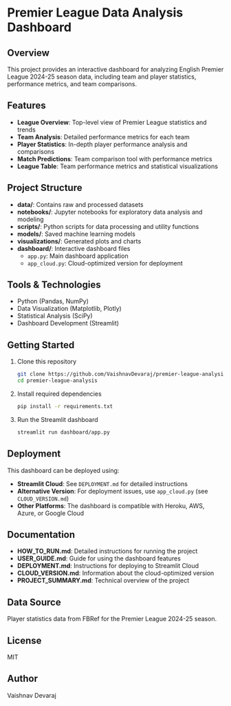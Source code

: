 # Premier League Data Analysis Dashboard

## Overview
This project provides an interactive dashboard for analyzing English Premier League 2024-25 season data, including team and player statistics, performance metrics, and team comparisons.

## Features
- **League Overview**: Top-level view of Premier League statistics and trends
- **Team Analysis**: Detailed performance metrics for each team
- **Player Statistics**: In-depth player performance analysis and comparisons
- **Match Predictions**: Team comparison tool with performance metrics
- **League Table**: Team performance metrics and statistical visualizations

## Project Structure
- **data/**: Contains raw and processed datasets
- **notebooks/**: Jupyter notebooks for exploratory data analysis and modeling
- **scripts/**: Python scripts for data processing and utility functions
- **models/**: Saved machine learning models
- **visualizations/**: Generated plots and charts
- **dashboard/**: Interactive dashboard files
  - `app.py`: Main dashboard application
  - `app_cloud.py`: Cloud-optimized version for deployment

## Tools & Technologies
- Python (Pandas, NumPy)
- Data Visualization (Matplotlib, Plotly)
- Statistical Analysis (SciPy)
- Dashboard Development (Streamlit)

## Getting Started
1. Clone this repository
   ```bash
   git clone https://github.com/VaishnavDevaraj/premier-league-analysis.git
   cd premier-league-analysis
   ```

2. Install required dependencies
   ```bash
   pip install -r requirements.txt
   ```

3. Run the Streamlit dashboard
   ```bash
   streamlit run dashboard/app.py
   ```

## Deployment
This dashboard can be deployed using:
- **Streamlit Cloud**: See `DEPLOYMENT.md` for detailed instructions
- **Alternative Version**: For deployment issues, use `app_cloud.py` (see `CLOUD_VERSION.md`)
- **Other Platforms**: The dashboard is compatible with Heroku, AWS, Azure, or Google Cloud

## Documentation
- **HOW_TO_RUN.md**: Detailed instructions for running the project
- **USER_GUIDE.md**: Guide for using the dashboard features
- **DEPLOYMENT.md**: Instructions for deploying to Streamlit Cloud
- **CLOUD_VERSION.md**: Information about the cloud-optimized version
- **PROJECT_SUMMARY.md**: Technical overview of the project

## Data Source
Player statistics data from FBRef for the Premier League 2024-25 season.

## License
MIT

## Author
Vaishnav Devaraj
